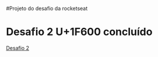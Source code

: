 #Projeto do desafio da rocketseat

# Desafio 2 U+1F600 concluído

<a href="https://github.com/Rocketseat/bootcamp-gostack-desafio-02">Desafio 2</a>
